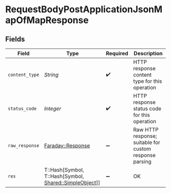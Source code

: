 # RequestBodyPostApplicationJsonMapOfMapResponse


## Fields

| Field                                                                                         | Type                                                                                          | Required                                                                                      | Description                                                                                   |
| --------------------------------------------------------------------------------------------- | --------------------------------------------------------------------------------------------- | --------------------------------------------------------------------------------------------- | --------------------------------------------------------------------------------------------- |
| `content_type`                                                                                | *String*                                                                                      | :heavy_check_mark:                                                                            | HTTP response content type for this operation                                                 |
| `status_code`                                                                                 | *Integer*                                                                                     | :heavy_check_mark:                                                                            | HTTP response status code for this operation                                                  |
| `raw_response`                                                                                | [Faraday::Response](https://www.rubydoc.info/gems/faraday/Faraday/Response)                   | :heavy_minus_sign:                                                                            | Raw HTTP response; suitable for custom response parsing                                       |
| `res`                                                                                         | T::Hash[Symbol, T::Hash[Symbol, [Shared::SimpleObject](../../models/shared/simpleobject.md)]] | :heavy_minus_sign:                                                                            | OK                                                                                            |